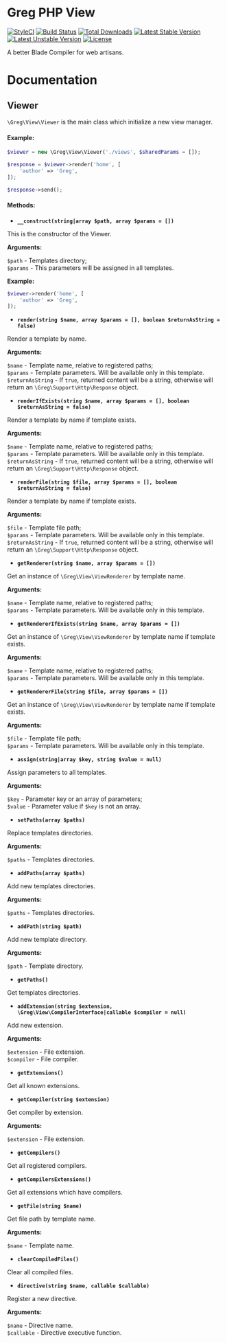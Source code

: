 # Greg PHP View

[![StyleCI](https://styleci.io/repos/70835580/shield?style=flat)](https://styleci.io/repos/70835580)
[![Build Status](https://travis-ci.org/greg-md/php-view.svg)](https://travis-ci.org/greg-md/php-view)
[![Total Downloads](https://poser.pugx.org/greg-md/php-view/d/total.svg)](https://packagist.org/packages/greg-md/php-view)
[![Latest Stable Version](https://poser.pugx.org/greg-md/php-view/v/stable.svg)](https://packagist.org/packages/greg-md/php-view)
[![Latest Unstable Version](https://poser.pugx.org/greg-md/php-view/v/unstable.svg)](https://packagist.org/packages/greg-md/php-view)
[![License](https://poser.pugx.org/greg-md/php-view/license.svg)](https://packagist.org/packages/greg-md/php-view)

A better Blade Compiler for web artisans.

# Documentation

## Viewer

`\Greg\View\Viewer` is the main class which initialize a new view manager.

#### Example:

```php
$viewer = new \Greg\View\Viewer('./views', $sharedParams = []);

$response = $viewer->render('home', [
    'author' => 'Greg',
]);

$response->send();
```

#### Methods:

- **`__construct(string|array $path, array $params = [])`** 

 This is the constructor of the Viewer.

 **Arguments:**

 `$path` - Templates directory;  
 `$params` - This parameters will be assigned in all templates.

 **Example:**

 ```php
 $viewer->render('home', [
     'author' => 'Greg',
 ]);
 ```

- **`render(string $name, array $params = [], boolean $returnAsString = false)`**

 Render a template by name.

 **Arguments:**

 `$name` - Template name, relative to registered paths;  
 `$params` - Template parameters. Will be available only in this template.  
 `$returnAsString` - If `true`, returned content will be a string, otherwise will return an `\Greg\Support\Http\Response` object.

- **`renderIfExists(string $name, array $params = [], boolean $returnAsString = false)`**

 Render a template by name if template exists.

 **Arguments:**

 `$name` - Template name, relative to registered paths;  
 `$params` - Template parameters. Will be available only in this template.  
 `$returnAsString` - If `true`, returned content will be a string, otherwise will return an `\Greg\Support\Http\Response` object.

- **`renderFile(string $file, array $params = [], boolean $returnAsString = false)`**

 Render a template by name if template exists.

 **Arguments:**

 `$file` - Template file path;  
 `$params` - Template parameters. Will be available only in this template.  
 `$returnAsString` - If `true`, returned content will be a string, otherwise will return an `\Greg\Support\Http\Response` object.

- **`getRenderer(string $name, array $params = [])`**

 Get an instance of `\Greg\View\ViewRenderer` by template name.

 **Arguments:**

 `$name` - Template name, relative to registered paths;  
 `$params` - Template parameters. Will be available only in this template.  

- **`getRendererIfExists(string $name, array $params = [])`**

 Get an instance of `\Greg\View\ViewRenderer` by template name if template exists.

 **Arguments:**

 `$name` - Template name, relative to registered paths;  
 `$params` - Template parameters. Will be available only in this template.  

- **`getRendererFile(string $file, array $params = [])`**

 Get an instance of `\Greg\View\ViewRenderer` by template name if template exists.

 **Arguments:**

 `$file` - Template file path;  
 `$params` - Template parameters. Will be available only in this template.  

- **`assign(string|array $key, string $value = null)`**

 Assign parameters to all templates.

 **Arguments:**

 `$key` - Parameter key or an array of parameters;  
 `$value` - Parameter value if `$key` is not an array.  

- **`setPaths(array $paths)`**

 Replace templates directories.

 **Arguments:**

 `$paths` - Templates directories.  

- **`addPaths(array $paths)`**

 Add new templates directories.

 **Arguments:**

 `$paths` - Templates directories.  

- **`addPath(string $path)`**

 Add new template directory.

 **Arguments:**

 `$path` - Template directory.  

- **`getPaths()`**

 Get templates directories.

- **`addExtension(string $extension, \Greg\View\CompilerInterface|callable $compiler = null)`**

 Add new extension.

 **Arguments:**

 `$extension` - File extension.  
 `$compiler` - File compiler.

- **`getExtensions()`**

 Get all known extensions.

- **`getCompiler(string $extension)`**

 Get compiler by extension.

 **Arguments:**

 `$extension` - File extension.

- **`getCompilers()`**

 Get all registered compilers.

- **`getCompilersExtensions()`**

 Get all extensions which have compilers.

- **`getFile(string $name)`**

 Get file path by template name.

 **Arguments:**

 `$name` - Template name.

- **`clearCompiledFiles()`**

 Clear all compiled files.

- **`directive(string $name, callable $callable)`**

 Register a new directive.

 **Arguments:**

 `$name` - Directive name.  
 `$callable` - Directive executive function.
